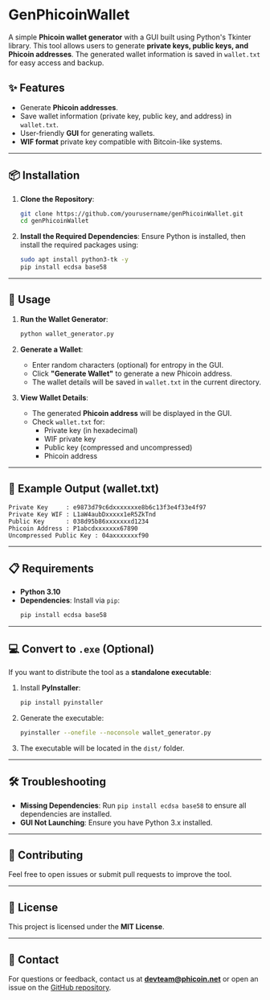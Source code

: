 
# GenPhicoinWallet

A simple **Phicoin wallet generator** with a GUI built using Python's Tkinter library. This tool allows users to generate **private keys, public keys, and Phicoin addresses**. The generated wallet information is saved in `wallet.txt` for easy access and backup.

## ✨ Features

- Generate **Phicoin addresses**.
- Save wallet information (private key, public key, and address) in `wallet.txt`.
- User-friendly **GUI** for generating wallets.
- **WIF format** private key compatible with Bitcoin-like systems.

---

## 📦 Installation

1. **Clone the Repository**:
   ```bash
   git clone https://github.com/yourusername/genPhicoinWallet.git
   cd genPhicoinWallet
   ```

2. **Install the Required Dependencies**:
   Ensure Python is installed, then install the required packages using:
   ```bash
   sudo apt install python3-tk -y
   pip install ecdsa base58
   ```

---

## 🚀 Usage

1. **Run the Wallet Generator**:
   ```bash
   python wallet_generator.py
   ```

2. **Generate a Wallet**:
   - Enter random characters (optional) for entropy in the GUI.
   - Click **"Generate Wallet"** to generate a new Phicoin address.
   - The wallet details will be saved in `wallet.txt` in the current directory.

3. **View Wallet Details**:
   - The generated **Phicoin address** will be displayed in the GUI.
   - Check `wallet.txt` for:
     - Private key (in hexadecimal)
     - WIF private key
     - Public key (compressed and uncompressed)
     - Phicoin address

---

## 📝 Example Output (wallet.txt)

```
Private Key     : e9873d79c6dxxxxxxxe8b6c13f3e4f33e4f97
Private Key WIF : L1aW4aubDxxxxx1eR5ZkTnd
Public Key      : 038d95b86xxxxxxxd1234
Phicoin Address : P1abcdxxxxxxx67890
Uncompressed Public Key : 04axxxxxxxf90
```

---

## 📋 Requirements

- **Python 3.10**
- **Dependencies**: Install via `pip`:
  ```bash
  pip install ecdsa base58
  ```

---

## 💻 Convert to `.exe` (Optional)

If you want to distribute the tool as a **standalone executable**:

1. Install **PyInstaller**:
   ```bash
   pip install pyinstaller
   ```

2. Generate the executable:
   ```bash
   pyinstaller --onefile --noconsole wallet_generator.py
   ```

3. The executable will be located in the `dist/` folder.

---

## 🛠️ Troubleshooting

- **Missing Dependencies**: Run `pip install ecdsa base58` to ensure all dependencies are installed.
- **GUI Not Launching**: Ensure you have Python 3.x installed.

---

## 🤝 Contributing

Feel free to open issues or submit pull requests to improve the tool.

---

## 📄 License

This project is licensed under the **MIT License**.

---

## 📧 Contact

For questions or feedback, contact us at **devteam@phicoin.net** or open an issue on the [GitHub repository](https://github.com/PhicoinProject/genPhicoinWallet).
